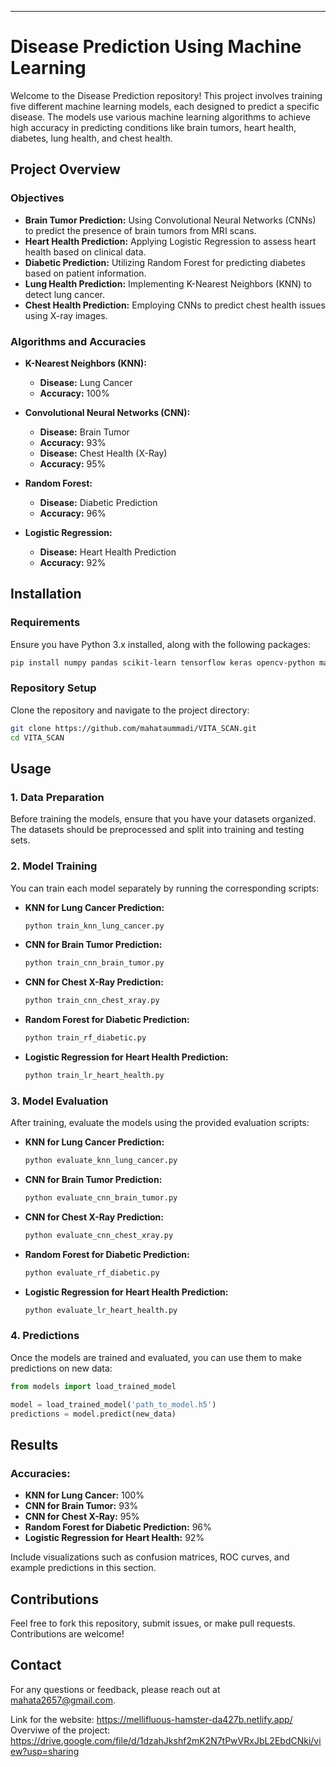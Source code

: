 ---

# Disease Prediction Using Machine Learning

Welcome to the Disease Prediction repository! This project involves training five different machine learning models, each designed to predict a specific disease. The models use various machine learning algorithms to achieve high accuracy in predicting conditions like brain tumors, heart health, diabetes, lung health, and chest health.

## Project Overview

### Objectives

- **Brain Tumor Prediction:** Using Convolutional Neural Networks (CNNs) to predict the presence of brain tumors from MRI scans.
- **Heart Health Prediction:** Applying Logistic Regression to assess heart health based on clinical data.
- **Diabetic Prediction:** Utilizing Random Forest for predicting diabetes based on patient information.
- **Lung Health Prediction:** Implementing K-Nearest Neighbors (KNN) to detect lung cancer.
- **Chest Health Prediction:** Employing CNNs to predict chest health issues using X-ray images.

### Algorithms and Accuracies

- **K-Nearest Neighbors (KNN):**  
  - **Disease:** Lung Cancer  
  - **Accuracy:** 100%

- **Convolutional Neural Networks (CNN):**  
  - **Disease:** Brain Tumor  
  - **Accuracy:** 93%  
  - **Disease:** Chest Health (X-Ray)  
  - **Accuracy:** 95%

- **Random Forest:**  
  - **Disease:** Diabetic Prediction  
  - **Accuracy:** 96%

- **Logistic Regression:**  
  - **Disease:** Heart Health Prediction  
  - **Accuracy:** 92%

## Installation

### Requirements

Ensure you have Python 3.x installed, along with the following packages:

```bash
pip install numpy pandas scikit-learn tensorflow keras opencv-python matplotlib seaborn
```

### Repository Setup

Clone the repository and navigate to the project directory:

```bash
git clone https://github.com/mahataummadi/VITA_SCAN.git
cd VITA_SCAN
```

## Usage

### 1. Data Preparation

Before training the models, ensure that you have your datasets organized. The datasets should be preprocessed and split into training and testing sets.

### 2. Model Training

You can train each model separately by running the corresponding scripts:

- **KNN for Lung Cancer Prediction:**
  ```bash
  python train_knn_lung_cancer.py
  ```

- **CNN for Brain Tumor Prediction:**
  ```bash
  python train_cnn_brain_tumor.py
  ```

- **CNN for Chest X-Ray Prediction:**
  ```bash
  python train_cnn_chest_xray.py
  ```

- **Random Forest for Diabetic Prediction:**
  ```bash
  python train_rf_diabetic.py
  ```

- **Logistic Regression for Heart Health Prediction:**
  ```bash
  python train_lr_heart_health.py
  ```

### 3. Model Evaluation

After training, evaluate the models using the provided evaluation scripts:

- **KNN for Lung Cancer Prediction:**
  ```bash
  python evaluate_knn_lung_cancer.py
  ```

- **CNN for Brain Tumor Prediction:**
  ```bash
  python evaluate_cnn_brain_tumor.py
  ```

- **CNN for Chest X-Ray Prediction:**
  ```bash
  python evaluate_cnn_chest_xray.py
  ```

- **Random Forest for Diabetic Prediction:**
  ```bash
  python evaluate_rf_diabetic.py
  ```

- **Logistic Regression for Heart Health Prediction:**
  ```bash
  python evaluate_lr_heart_health.py
  ```

### 4. Predictions

Once the models are trained and evaluated, you can use them to make predictions on new data:

```python
from models import load_trained_model

model = load_trained_model('path_to_model.h5')
predictions = model.predict(new_data)
```

## Results

### Accuracies:

- **KNN for Lung Cancer:** 100%
- **CNN for Brain Tumor:** 93%
- **CNN for Chest X-Ray:** 95%
- **Random Forest for Diabetic Prediction:** 96%
- **Logistic Regression for Heart Health:** 92%

Include visualizations such as confusion matrices, ROC curves, and example predictions in this section.

## Contributions

Feel free to fork this repository, submit issues, or make pull requests. Contributions are welcome!


## Contact

For any questions or feedback, please reach out at mahata2657@gmail.com.


Link for the website: https://mellifluous-hamster-da427b.netlify.app/
Overviwe of the project: https://drive.google.com/file/d/1dzahJkshf2mK2N7tPwVRxJbL2EbdCNki/view?usp=sharing
